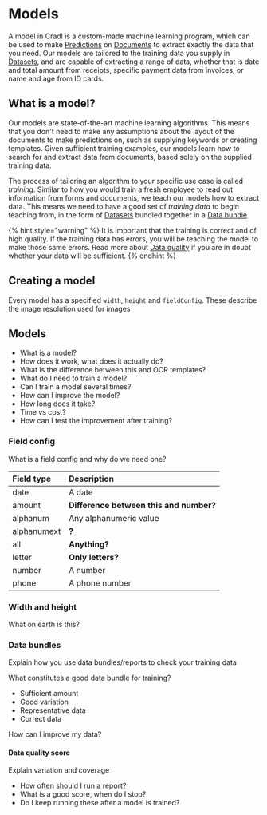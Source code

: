 # Models

A model in Cradl is a custom-made machine learning program, which can be used to make [Predictions](predictions.md) on [Documents](documents.md) to extract exactly the data that you need. Our models are tailored to the training data you supply in [Datasets](datasets.md), and are capable of extracting a range of data, whether that is date and total amount from receipts, specific payment data from invoices, or name and age from ID cards. 

## What is a model?

Our models are state-of-the-art machine learning algorithms. This means that you don't need to make any assumptions about the layout of the documents to make predictions on, such as supplying keywords or creating templates. Given sufficient training examples, our models learn how to search for and extract data from documents, based solely on the supplied training data.

The process of tailoring an algorithm to your specific use case is called _training_. Similar to how you would train a fresh employee to read out information from forms and documents, we teach our models how to extract data. This means we need to have a good set of _training data_ to begin teaching from, in the form of [Datasets](datasets.md) bundled together in a [Data bundle](training-data.md). 

{% hint style="warning" %}
It is important that the training is correct and of high quality. If the training data has errors, you will be teaching the model to make those same errors. Read more about [Data quality](training-data.md#data-quality) if you are in doubt whether your data will be sufficient.
{% endhint %}

## Creating a model

Every model has a specified `width`, `height` and `fieldConfig`. These describe the image resolution used for images 

## Models

* What is a model?
* How does it work, what does it actually do?
* What is the difference between this and OCR templates?
* What do I need to train a model?
* Can I train a model several times?
* How can I improve the model?
* How long does it take?
* Time vs cost?
* How can I test the improvement after training?

### Field config

What is a field config and why do we need one?

| Field type | Description |
| :--- | :--- |
| date | A date |
| amount | **Difference between this and number?** |
| alphanum | Any alphanumeric value |
| alphanumext | **?** |
| all | **Anything?** |
| letter | **Only letters?** |
| number | A number |
| phone | A phone number |

### Width and height

What on earth is this?

### Data bundles

Explain how you use data bundles/reports to check your training data

What constitutes a good data bundle for training?

* Sufficient amount
* Good variation
* Representative data
* Correct data

How can I improve my data?

#### Data quality score

Explain variation and coverage

* How often should I run a report?
* What is a good score, when do I stop?
* Do I keep running these after a model is trained?

